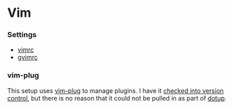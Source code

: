# Vim

### Settings

- [vimrc](settings/vimrc)
- [gvimrc](settings/gvimrc)

### vim-plug

This setup uses [vim-plug][] to manage plugins. I have it [checked into version
control][local vim-plug], but there is no reason that it could not be pulled in
as part of [dotup][].

[vim-plug]: https://github.com/junegunn/vim-plug
[local vim-plug]: autoload/plug.vim
[dotup]: ../../bin/dotup

